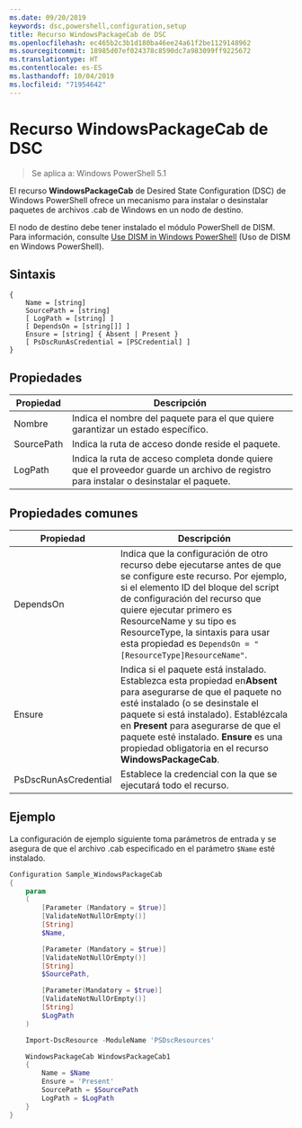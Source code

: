 ```yaml
---
ms.date: 09/20/2019
keywords: dsc,powershell,configuration,setup
title: Recurso WindowsPackageCab de DSC
ms.openlocfilehash: ec465b2c3b1d180ba46ee24a61f2be1129148962
ms.sourcegitcommit: 18985d07ef024378c8590dc7a983099ff9225672
ms.translationtype: HT
ms.contentlocale: es-ES
ms.lasthandoff: 10/04/2019
ms.locfileid: "71954642"
---
```

# <a name="dsc-windowspackagecab-resource"></a>Recurso WindowsPackageCab de DSC

> Se aplica a: Windows PowerShell 5.1

El recurso **WindowsPackageCab** de Desired State Configuration (DSC) de Windows PowerShell ofrece un mecanismo para instalar o desinstalar paquetes de archivos .cab de Windows en un nodo de destino.

El nodo de destino debe tener instalado el módulo PowerShell de DISM. Para información, consulte [Use DISM in Windows PowerShell](/windows-hardware/manufacture/desktop/use-dism-in-windows-powershell-s14) (Uso de DISM en Windows PowerShell).

## <a name="syntax"></a>Sintaxis

```Syntax
{
    Name = [string]
    SourcePath = [string]
    [ LogPath = [string] ]
    [ DependsOn = [string[]] ]
    Ensure = [string] { Absent | Present }
    [ PsDscRunAsCredential = [PSCredential] ]
}
```

## <a name="properties"></a>Propiedades

|Propiedad |Descripción |
|---|---|
|Nombre |Indica el nombre del paquete para el que quiere garantizar un estado específico. |
|SourcePath |Indica la ruta de acceso donde reside el paquete. |
|LogPath |Indica la ruta de acceso completa donde quiere que el proveedor guarde un archivo de registro para instalar o desinstalar el paquete. |

## <a name="common-properties"></a>Propiedades comunes

|Propiedad |Descripción |
|---|---|
|DependsOn |Indica que la configuración de otro recurso debe ejecutarse antes de que se configure este recurso. Por ejemplo, si el elemento ID del bloque del script de configuración del recurso que quiere ejecutar primero es ResourceName y su tipo es ResourceType, la sintaxis para usar esta propiedad es `DependsOn = "[ResourceType]ResourceName"`. |
|Ensure |Indica si el paquete está instalado. Establezca esta propiedad en**Absent** para asegurarse de que el paquete no esté instalado (o se desinstale el paquete si está instalado). Establézcala en **Present** para asegurarse de que el paquete esté instalado. **Ensure** es una propiedad obligatoria en el recurso **WindowsPackageCab**. |
|PsDscRunAsCredential |Establece la credencial con la que se ejecutará todo el recurso. |

## <a name="example"></a>Ejemplo

La configuración de ejemplo siguiente toma parámetros de entrada y se asegura de que el archivo .cab especificado en el parámetro `$Name` esté instalado.

```powershell
Configuration Sample_WindowsPackageCab
{
    param
    (
        [Parameter (Mandatory = $true)]
        [ValidateNotNullOrEmpty()]
        [String]
        $Name,

        [Parameter (Mandatory = $true)]
        [ValidateNotNullOrEmpty()]
        [String]
        $SourcePath,

        [Parameter(Mandatory = $true)]
        [ValidateNotNullOrEmpty()]
        [String]
        $LogPath
    )

    Import-DscResource -ModuleName 'PSDscResources'

    WindowsPackageCab WindowsPackageCab1
    {
        Name = $Name
        Ensure = 'Present'
        SourcePath = $SourcePath
        LogPath = $LogPath
    }
}
```